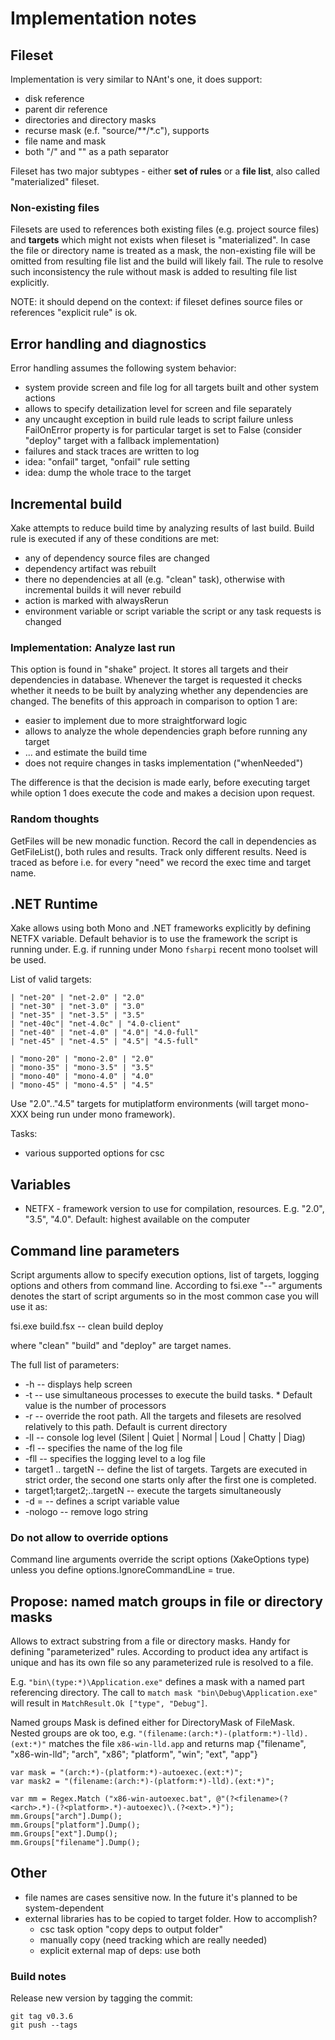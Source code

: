 ﻿# Implementation notes
## Fileset
Implementation is very similar to NAnt's one, it does support:

  * disk reference
  * parent dir reference
  * directories and directory masks
  * recurse mask (e.f. "source/**/*.c"), supports
  * file name and mask
  * both "/" and "\" as a path separator

Fileset has two major subtypes - either **set of rules** or a **file list**, also called "materialized" fileset.

### Non-existing files
Filesets are used to references both existing files (e.g. project source files) and **targets** which might not exists when fileset is "materialized". In case the file or directory name is treated as a mask, the non-existing file will be omitted from resulting file list and the build will likely fail.
The rule to resolve such inconsistency the rule without mask is added to resulting file list explicitly.

NOTE: it should depend on the context: if fileset defines source files or references "explicit rule" is ok.

## Error handling and diagnostics
Error handling assumes the following system behavior:

  * system provide screen and file log for all targets built and other system actions
  * allows to specify detailization level for screen and file separately
  * any uncaught exception in build rule leads to script failure unless FailOnError property is for particular target is set to False
(consider "deploy" target with a fallback implementation)
  * failures and stack traces are written to log
  * idea: "onfail" target, "onfail" rule setting
  * idea: dump the whole trace to the target

## Incremental build
Xake attempts to reduce build time by analyzing results of last build. Build rule is executed if any of these conditions are met:

 * any of dependency source files are changed
 * dependency artifact was rebuilt
 * there no dependencies at all (e.g. "clean" task), otherwise with incremental builds it will never rebuild
 * action is marked with alwaysRerun
 * environment variable or script variable the script or any task requests is changed

### Implementation: Analyze last run
This option is found in "shake" project. It stores all targets and their dependencies in database. Whenever the target is requested it checks
whether it needs to be built by analyzing whether any dependencies are changed.
The benefits of this approach in comparison to option 1 are:

 * easier to implement due to more straightforward logic
 * allows to analyze the whole dependencies graph before running any target
 * ... and estimate the build time
 * does not require changes in tasks implementation ("whenNeeded")

The difference is that the decision is made early, before executing target while option 1 does execute the code and makes a decision upon request.

### Random thoughts

GetFiles will be new monadic function. Record the call in dependencies as GetFileList(), both rules and results. Track only different results.
Need is traced as before i.e. for every "need" we record the exec time and target name.

## .NET Runtime
Xake allows using both Mono and .NET frameworks explicitly by defining NETFX variable.
Default behavior is to use the framework the script is running under. E.g. if running under Mono `fsharpi` recent mono toolset will be used.

List of valid targets:

    | "net-20" | "net-2.0" | "2.0"
    | "net-30" | "net-3.0" | "3.0"
    | "net-35" | "net-3.5" | "3.5"
    | "net-40c"| "net-4.0c" | "4.0-client"
    | "net-40" | "net-4.0" | "4.0"| "4.0-full"
    | "net-45" | "net-4.5" | "4.5"| "4.5-full"

    | "mono-20" | "mono-2.0" | "2.0"
    | "mono-35" | "mono-3.5" | "3.5"
    | "mono-40" | "mono-4.0" | "4.0"
    | "mono-45" | "mono-4.5" | "4.5"

Use "2.0".."4.5" targets for mutiplatform environments (will target mono-XXX being run under mono framework).

Tasks:
  * various supported options for csc

## Variables

 * NETFX - framework version to use for compilation, resources. E.g. "2.0", "3.5", "4.0". Default: highest available on the computer


## Command line parameters

Script arguments allow to specify execution options, list of targets, logging options and others from command line.
According to fsi.exe "--" arguments denotes the start of script arguments so in the most common case you will use it as:

  fsi.exe build.fsx -- clean build deploy

where "clean" "build" and "deploy" are target names.

The full list of parameters:

 * -h -- displays help screen
 * -t <task count> -- use <task count> simultaneous processes to execute the build tasks. * Default value is the number of processors
 * -r <root path> -- override the root path. All the targets and filesets are resolved relatively to this path. Default is current directory
 * -ll <log level> -- console log level (Silent | Quiet | Normal | Loud | Chatty | Diag)
 * -fl <file log path> -- specifies the name of the log file
 * -fll <log level> -- specifies the logging level to a log file
 * target1 .. targetN -- define the list of targets. Targets are executed in strict order, the second one starts only after the first one is completed.
 * target1;target2;..targetN -- execute the targets simultaneously
 * -d <name>=<value> -- defines a script variable value
 * -nologo -- remove logo string

### Do not allow to override options
Command line arguments override the script options (XakeOptions type) unless you define options.IgnoreCommandLine = true.

## Propose: named match groups in file or directory masks

Allows to extract substring from a file or directory masks. Handy for defining
"parameterized" rules. According to product idea any artifact is unique and has its
own file so any parameterized rule is resolved to a file.

E.g. `"bin\(type:*)\Application.exe"` defines a mask with a named part referencing directory.
The call to `match mask "bin\Debug\Application.exe"` will result in `MatchResult.Ok ["type", "Debug"]`.

Named groups Mask is defined either for DirectoryMask of FileMask.
Nested groups are ok too, e.g. `"(filename:(arch:*)-(platform:*)-lld).(ext:*)"` matches the file
`x86-win-lld.app` and returns map {"filename", "x86-win-lld"; "arch", "x86"; "platform", "win"; "ext", "app"}

```
var mask = "(arch:*)-(platform:*)-autoexec.(ext:*)";
var mask2 = "(filename:(arch:*)-(platform:*)-lld).(ext:*)";

var mm = Regex.Match ("x86-win-autoexec.bat", @"(?<filename>(?<arch>.*)-(?<platform>.*)-autoexec)\.(?<ext>.*)");
mm.Groups["arch"].Dump();
mm.Groups["platform"].Dump();
mm.Groups["ext"].Dump();
mm.Groups["filename"].Dump();
```

## Other

  * file names are cases sensitive now. In the future it's planned to be system-dependent
  * external libraries has to be copied to target folder. How to accomplish?
    * csc task option "copy deps to output folder"
    * manually copy (need tracking which are really needed)
    * explicit external map of deps: use both

### Build notes
Release new version by tagging the commit:

    git tag v0.3.6
    git push --tags

